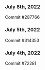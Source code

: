 ### July 8th, 2022

Commit #287766

### July 5th, 2022

Commit #314353


### July 4th, 2022

Commit #72281
